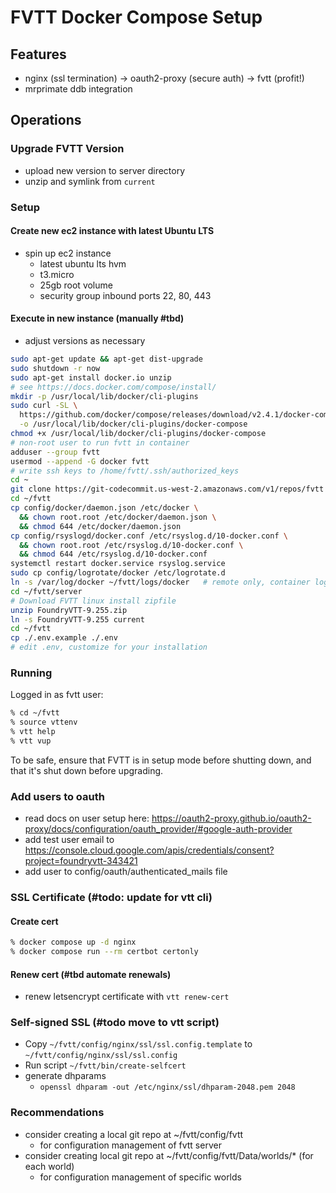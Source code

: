 # FVTT Docker Compose Setup

## Features

- nginx (ssl termination) -> oauth2-proxy (secure auth) -> fvtt (profit!)
- mrprimate ddb integration

## Operations

### Upgrade FVTT Version

- upload new version to server directory
- unzip and symlink from `current`

### Setup

#### Create new ec2 instance with latest Ubuntu LTS
- spin up ec2 instance
  - latest ubuntu lts hvm
  - t3.micro
  - 25gb root volume
  - security group inbound ports 22, 80, 443

#### Execute in new instance (manually #tbd)
- adjust versions as necessary

```bash
sudo apt-get update && apt-get dist-upgrade
sudo shutdown -r now
sudo apt-get install docker.io unzip
# see https://docs.docker.com/compose/install/
mkdir -p /usr/local/lib/docker/cli-plugins 
sudo curl -SL \
  https://github.com/docker/compose/releases/download/v2.4.1/docker-compose-linux-x86_64 \
  -o /usr/local/lib/docker/cli-plugins/docker-compose
chmod +x /usr/local/lib/docker/cli-plugins/docker-compose
# non-root user to run fvtt in container
adduser --group fvtt
usermod --append -G docker fvtt
# write ssh keys to /home/fvtt/.ssh/authorized_keys
cd ~ 
git clone https://git-codecommit.us-west-2.amazonaws.com/v1/repos/fvtt
cd ~/fvtt
cp config/docker/daemon.json /etc/docker \
  && chown root.root /etc/docker/daemon.json \
  && chmod 644 /etc/docker/daemon.json
cp config/rsyslogd/docker.conf /etc/rsyslog.d/10-docker.conf \
  && chown root.root /etc/rsyslog.d/10-docker.conf \
  && chmod 644 /etc/rsyslog.d/10-docker.conf
systemctl restart docker.service rsyslog.service
sudo cp config/logrotate/docker /etc/logrotate.d
ln -s /var/log/docker ~/fvtt/logs/docker   # remote only, container logs here
cd ~/fvtt/server
# Download FVTT linux install zipfile
unzip FoundryVTT-9.255.zip
ln -s FoundryVTT-9.255 current
cd ~/fvtt
cp ./.env.example ./.env
# edit .env, customize for your installation
```

### Running

Logged in as fvtt user:

```bash
% cd ~/fvtt
% source vttenv
% vtt help
% vtt vup
```

To be safe, ensure that FVTT is in setup mode before shutting down, and that it's shut down before upgrading.

### Add users to oauth

- read docs on user setup here:
  https://oauth2-proxy.github.io/oauth2-proxy/docs/configuration/oauth_provider/#google-auth-provider
- add test user email to https://console.cloud.google.com/apis/credentials/consent?project=foundryvtt-343421
- add user to config/oauth/authenticated_mails file

### SSL Certificate (#todo: update for vtt cli)

#### Create cert

```bash
% docker compose up -d nginx
% docker compose run --rm certbot certonly
```

#### Renew cert (#tbd automate renewals)

- renew letsencrypt certificate with `vtt renew-cert`

### Self-signed SSL (#todo move to vtt script)

- Copy `~/fvtt/config/nginx/ssl/ssl.config.template`
  to `~/fvtt/config/nginx/ssl/ssl.config`
- Run script `~/fvtt/bin/create-selfcert`
- generate dhparams
  - `openssl dhparam -out /etc/nginx/ssl/dhparam-2048.pem 2048`

### Recommendations

- consider creating a local git repo at ~/fvtt/config/fvtt
  - for configuration management of fvtt server
- consider creating local git repo at ~/fvtt/config/fvtt/Data/worlds/* (for each world)
  - for configuration management of specific worlds
